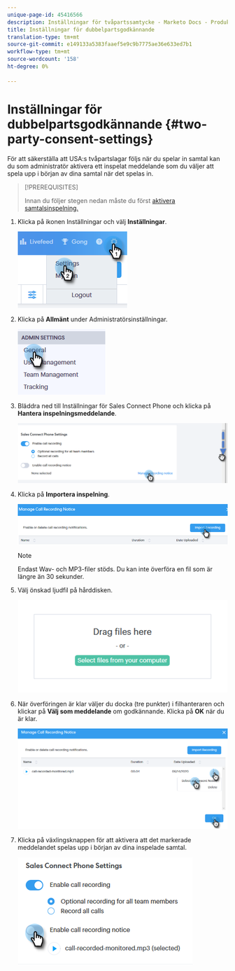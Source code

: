 ```yaml
---
unique-page-id: 45416566
description: Inställningar för tvåpartssamtycke - Marketo Docs - Produktdokumentation
title: Inställningar för dubbelpartsgodkännande
translation-type: tm+mt
source-git-commit: e149133a5383faaef5e9c9b7775ae36e633ed7b1
workflow-type: tm+mt
source-wordcount: '158'
ht-degree: 0%

---
```



# Inställningar för dubbelpartsgodkännande {#two-party-consent-settings}

För att säkerställa att USA:s tvåpartslagar följs när du spelar in samtal kan du som administratör aktivera ett inspelat meddelande som du väljer att spela upp i början av dina samtal när det spelas in.

>[!PREREQUISITES]
>
>Innan du följer stegen nedan måste du först [aktivera samtalsinspelning.](http://docs.marketo.com/x/dAC1Ag)

1. Klicka på ikonen Inställningar och välj **Inställningar**.

   ![](assets/one-1.png)

1. Klicka på **Allmänt** under Administratörsinställningar.

   ![](assets/two-1.png)

1. Bläddra ned till Inställningar för Sales Connect Phone och klicka på **Hantera inspelningsmeddelande**.

   ![](assets/three-1.png)

1. Klicka på **Importera inspelning**.

   ![](assets/four-1.png)

   >[!NOTE]
   >
   >Endast Wav- och MP3-filer stöds. Du kan inte överföra en fil som är längre än 30 sekunder.

1. Välj önskad ljudfil på hårddisken.

   ![](assets/five.png)

1. När överföringen är klar väljer du docka (tre punkter) i filhanteraren och klickar på **Välj som meddelande** om godkännande. Klicka på **OK** när du är klar.

   ![](assets/six.png)

1. Klicka på växlingsknappen för att aktivera att det markerade meddelandet spelas upp i början av dina inspelade samtal.

   ![](assets/seven.png)

